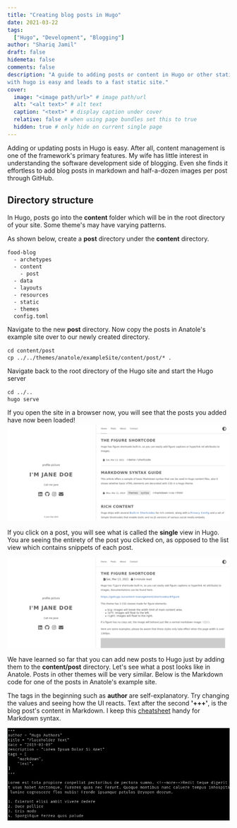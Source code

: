 ```yaml
---
title: "Creating blog posts in Hugo"
date: 2021-03-22
tags:
  ["Hugo", "Development", "Blogging"]
author: "Shariq Jamil"
draft: false
hidemeta: false
comments: false
description: "A guide to adding posts or content in Hugo or other static site generators for building a blog. Blogging 
with hugo is easy and leads to a fast static site."
cover:
  image: "<image path/url>" # image path/url
  alt: "<alt text>" # alt text
  caption: "<text>" # display caption under cover
  relative: false # when using page bundles set this to true
  hidden: true # only hide on current single page
---
```


Adding or updating posts in Hugo is easy. After all, content management is one of the framework's primary features. My wife has little interest in understanding the software development side of blogging. Even she finds it effortless to add blog posts in markdown and half-a-dozen images per post through GitHub.  

## Directory structure
In Hugo, posts go into the **content** folder which will be in the root directory of your site. Some theme's may have varying patterns.

As shown below, create a **post** directory under the **content** directory.

    food-blog
      - archetypes
      - content
        - post
      - data
      - layouts
      - resources
      - static
      - themes
      config.toml

Navigate to the new **post** directory. Now copy the posts in Anatole's example site over to our newly created directory.

    cd content/post
    cp ../../themes/anatole/exampleSite/content/post/* .

Navigate back to the root directory of the Hugo site and start the Hugo server

    cd ../..
    hugo serve

If you open the site in a browser now, you will see that the posts you added have now been loaded!
![regular](posts.png)

If you click on a post, you will see what is called the **single** view in Hugo. You are seeing the entirety of the post you clicked on, as opposed to the list view which contains snippets of each post.

![regular](single.png)

We have learned so far that you can add new posts to Hugo just by adding them to the **content/post** directory. Let's see what a post looks like in Anatole. Posts in other themes will be very similar. Below is the Markdown code for one of the posts in Anatole's example site.

The tags in the beginning such as **author** are self-explanatory. Try changing the values and seeing how the UI reacts. Text after the second **'+++'**, is the blog post's content in Markdown. I keep this [cheatsheet](https://www.markdownguide.org/basic-syntax/) handy for Markdown syntax.  

![regular](single-code.png)